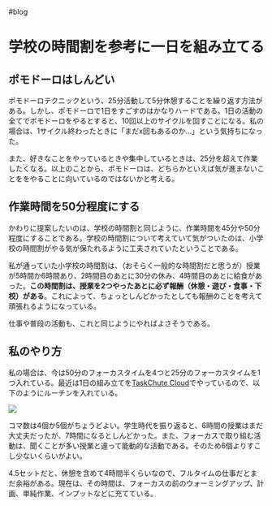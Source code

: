 #blog
 # 学校の時間割を参考に一日を組み立てる

## ポモドーロはしんどい

ポモドーロテクニックという、25分活動して5分休憩することを繰り返す方法がある。しかし、ポモドーロで1日をすごすのはかなりハードである。1日の活動の全てでポモドーロをやるとすると、10回以上のサイクルを回すことになる。私の場合は、1サイクル終わったときに「まだx回もあるのか...」という気持ちになった。

また、好きなことをやっているときや集中しているときは、25分を超えて作業したくなる。以上のことから、ポモドーロは、どちらかといえば気が進まないことををやることに向いているのではないかと考える。

## 作業時間を50分程度にする

かわりに提案したいのは、学校の時間割と同じように、作業時間を45分や50分程度にすることである。学校の時間割について考えていて気がついたのは、小学校の時間割がやる気が保たれるように工夫されていたということである。

私が通っていた小学校の時間割は、（おそらく一般的な時間割だと思うが）授業が5時間か6時間あり、2時間目のあとに30分の休み、4時間目のあとに給食があった。**この時間割は、授業を2つやったあとに必ず報酬（休憩・遊び・食事・下校）がある**。これによって、ちょっとしんどかったとしても報酬のことを考えて頑張れるようになっている。

仕事や普段の活動も、これと同じようにやればよさそうである。

## 私のやり方

私の場合は、今は50分のフォーカスタイムを4つと25分のフォーカスタイムを1つ入れている。最近は1日の組み立てを[TaskChute Cloud](https://taskchute.cloud/)でやっているので、以下のようにルーチンを入れている。

![](https://i.gyazo.com/241bc93c951c9ed6e12d675c8a1a805a.png)

コマ数は4個か5個がちょうどよい。学生時代を振り返ると、6時間の授業はまだ大丈夫だったが、7時間になるとしんどかった。また、フォーカスで取り組む活動は、聞くことが多い授業と違って能動的な活動である。そのため6個よりすこし少ないくらいがよい。

4.5セットだと、休憩を含めて4時間半くらいなので、フルタイムの仕事だとまだ余裕がある。現在は、その時間は、フォーカスの前のウォーミングアップ、計画、単純作業、インプットなどに充てている。
